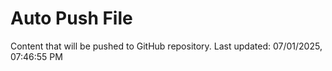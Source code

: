 # Auto Push File

Content that will be pushed to GitHub repository.
Last updated: 07/01/2025, 07:46:55 PM